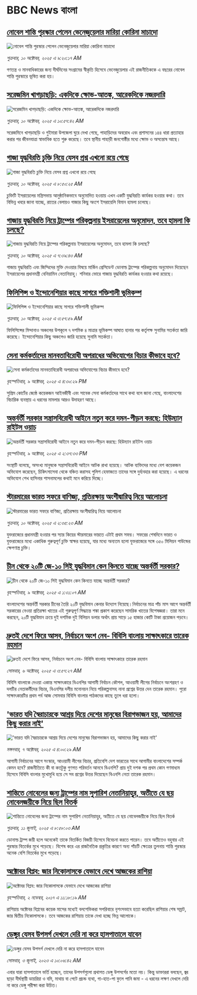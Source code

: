 # BBC News বাংলা## [নোবেল শান্তি পুরস্কার পেলেন ভেনেজুয়েলার মারিয়া কোরিনা মাচাদো](https://www.bbc.com/bengali/articles/c2dn97kyg8ko?at_medium=RSS&at_campaign=rss?at_campaign=githubrss)![নোবেল শান্তি পুরস্কার পেলেন ভেনেজুয়েলার মারিয়া কোরিনা মাচাদো](https://ichef.bbci.co.uk/ace/ws/240/cpsprodpb/2803/live/ea8876b0-a5b9-11f0-928c-71dbb8619e94.jpg)_শুক্রবার, ১০ অক্টোবর, ২০২৫ এ ৯:২০:১৭ AM_গণতন্ত্র ও মানবাধিকারের জন্য দীর্ঘদিনের সংগ্রামের স্বীকৃতি হিসেবে ভেনেজুয়েলার এই রাজনীতিককে এ বছরের নোবেল শান্তি পুরস্কারে ভূষিত করা হয়।## [সরেজমিন খাগড়াছড়ি: একদিকে ক্ষোভ-আতঙ্ক, আরেকদিকে নজরদারি](https://www.bbc.com/bengali/articles/cjw7jv02950o?at_medium=RSS&at_campaign=rss?at_campaign=githubrss)![সরেজমিন খাগড়াছড়ি: একদিকে ক্ষোভ-আতঙ্ক, আরেকদিকে নজরদারি](https://ichef.bbci.co.uk/ace/ws/240/cpsprodpb/7f1e/live/fec703a0-a544-11f0-928c-71dbb8619e94.jpg)_শুক্রবার, ১০ অক্টোবর, ২০২৫ এ ১০:৫৭:৪২ AM_সরেজমিনে খাগড়াছড়ি ও গুইমারা উপজেলা ঘুরে দেখা গেছে, পাহাড়িদের অবরোধ এবং প্রশাসনের ১৪৪ ধারা প্রত্যাহার করার পর জীবনযাত্রা স্বাভাবিক হতে শুরু করেছে। তবে স্থানীয় পাহাড়ী জনগোষ্ঠীর মধ্যে ক্ষোভ ও অসন্তোষ আছে।## [গাজা যুদ্ধবিরতি চুক্তি নিয়ে যেসব প্রশ্ন এখনো রয়ে গেছে](https://www.bbc.com/bengali/articles/c7492wqvqn2o?at_medium=RSS&at_campaign=rss?at_campaign=githubrss)![গাজা যুদ্ধবিরতি চুক্তি নিয়ে যেসব প্রশ্ন এখনো রয়ে গেছে](https://ichef.bbci.co.uk/ace/ws/240/cpsprodpb/6129/live/251f6970-a5b3-11f0-80d4-ab8a487f1e57.jpg)_শুক্রবার, ১০ অক্টোবর, ২০২৫ এ ৮:৫০:২৫ AM_চুক্তিটি ইসরায়েলের মন্ত্রিসভায় আনুষ্ঠানিকভাবে অনুমোদিত হওয়ায় এখন একটি যুদ্ধবিরতি কার্যকর হওয়ার কথা। তবে বিভিন্ন খবরে জানা যাচ্ছে, রাতের বেলায়ও গাজার কিছু অংশে ইসরায়েলি বিমান হামলা চলেছে।## [গাজায় যুদ্ধবিরতি নিয়ে ট্রাম্পের পরিকল্পনায় ইসরায়েলের অনুমোদন, তবে হামলা কি চলছে?](https://www.bbc.com/bengali/articles/cpd9w61lx8po?at_medium=RSS&at_campaign=rss?at_campaign=githubrss)![গাজায় যুদ্ধবিরতি নিয়ে ট্রাম্পের পরিকল্পনায় ইসরায়েলের অনুমোদন, তবে হামলা কি চলছে?](https://ichef.bbci.co.uk/ace/ws/240/cpsprodpb/1876/live/2393e870-a5a8-11f0-be13-abcaeaaeadac.jpg)_শুক্রবার, ১০ অক্টোবর, ২০২৫ এ ৭:৩৯:৪৩ AM_গাজায় যুদ্ধবিরতি এবং জিম্মিদের মুক্তি দেওয়ার বিষয়ে মার্কিন প্রেসিডেন্ট ডোনাল্ড ট্রাম্পের পরিকল্পনায় অনুমোদন দিয়েছেন ইসরায়েলের প্রধানমন্ত্রী বেনিয়ামিন নেতানিয়াহু। শনিবার ভোরে গাজায় যুদ্ধবিরতি কার্যকর হওয়ার কথা রয়েছে।## [ফিলিপিন্স ও ইন্দোনেশিয়ার কাছে সাগরে শক্তিশালী ভূমিকম্প ](https://www.bbc.com/bengali/articles/c930r0z76gxo?at_medium=RSS&at_campaign=rss?at_campaign=githubrss)![ফিলিপিন্স ও ইন্দোনেশিয়ার কাছে সাগরে শক্তিশালী ভূমিকম্প ](https://ichef.bbci.co.uk/ace/ws/240/cpsprodpb/09ba/live/738700f0-a58b-11f0-928c-71dbb8619e94.jpg)_শুক্রবার, ১০ অক্টোবর, ২০২৫ এ ৩:৫৭:৫৯ AM_ফিলিপিন্সের মিন্দানাও অঞ্চলের উপকূলে ৭ দশমিক ৪ মাত্রার ভূমিকম্প আঘাত হানার পর কর্তৃপক্ষ সুনামির সতর্কতা জারি করেছে। ইন্দোনেশিয়ার কিছু অঞ্চলেও জারি হয়েছে সুনামি সতর্কতা।## [সেনা কর্মকর্তাদের মানবতাবিরোধী অপরাধের অভিযোগের বিচার কীভাবে হবে?](https://www.bbc.com/bengali/articles/c1jz6d4j5w1o?at_medium=RSS&at_campaign=rss?at_campaign=githubrss)![সেনা কর্মকর্তাদের মানবতাবিরোধী অপরাধের অভিযোগের বিচার কীভাবে হবে?](https://ichef.bbci.co.uk/ace/ws/240/cpsprodpb/865e/live/474c03c0-a50c-11f0-928c-71dbb8619e94.jpg)_বৃহস্পতিবার, ৯ অক্টোবর, ২০২৫ এ ৪:৩০:২৯ PM_সুপ্রিম কোর্টের জ্যেষ্ঠ কয়েকজন আইনজীবী এবং সাবেক সেনা কর্মকর্তাদের সাথে কথা বলে জানা গেছে, বাংলাদেশের বিচারিক ব্যবস্থায় এ ধরনের মামলার আরও উদাহরণ আছে।## [অন্তর্বর্তী সরকার সন্ত্রাসবিরোধী আইনে নতুন করে দমন-পীড়ন করছে: হিউম্যান রাইটস ওয়াচ](https://www.bbc.com/bengali/articles/cwyl41k7kxzo?at_medium=RSS&at_campaign=rss?at_campaign=githubrss)![অন্তর্বর্তী সরকার সন্ত্রাসবিরোধী আইনে নতুন করে দমন-পীড়ন করছে: হিউম্যান রাইটস ওয়াচ](https://ichef.bbci.co.uk/ace/ws/240/cpsprodpb/1133/live/f2db37e0-a513-11f0-928c-71dbb8619e94.jpg)_বৃহস্পতিবার, ৯ অক্টোবর, ২০২৫ এ ২:৩৭:৩৩ PM_সংস্থাটি বলেছে, অসংখ্য মানুষকে সন্ত্রাসবিরোধী আইনে আটক রাখা হয়েছে। আটক ব্যক্তিদের মধ্যে বেশ কয়েকজন অভিযোগ করেছেন, চিকিৎসাসেবা থেকে বঞ্চিত করাসহ পুলিশ হেফাজতে তাদের সঙ্গে দুর্ব্যবহার করা হয়েছে। এ ধরনের অভিযোগ শেখ হাসিনার শাসনামলের কথাই মনে করিয়ে দিচ্ছে।## [স্টারমারের ভারত সফরে বাণিজ্য, প্রতিরক্ষায় অংশীদ্বারিত্ব নিয়ে আলোচনা](https://www.bbc.com/bengali/articles/c1mxdl2zy30o?at_medium=RSS&at_campaign=rss?at_campaign=githubrss)![স্টারমারের ভারত সফরে বাণিজ্য, প্রতিরক্ষায় অংশীদ্বারিত্ব নিয়ে আলোচনা](https://ichef.bbci.co.uk/ace/ws/240/cpsprodpb/1c61/live/29935ba0-a582-11f0-af3c-4b8c47ac19db.jpg)_শুক্রবার, ১০ অক্টোবর, ২০২৫ এ ২:৩৫:২৩ AM_যুক্তরাজ্যের প্রধানমন্ত্রী হওয়ার পর স্যার কিয়ের স্টারমারের ভারতে এটাই প্রথম সফর। সফরের শেষদিনে ভারত ও যুক্তরাজ্যের মধ্যে একাধিক গুরুত্বপূর্ণ চুক্তি স্বাক্ষর হয়েছে, যার মধ্যে অন্যতম হলো যুক্তরাজ্যের সঙ্গে ৩৫০ মিলিয়ন পাউন্ডের ক্ষেপণাস্ত্র চুক্তি।## [চীন থেকে ২০টি জে-১০ সিই যুদ্ধবিমান কেন কিনতে যাচ্ছে অন্তর্বর্তী সরকার?](https://www.bbc.com/bengali/articles/cx2jvk0m1e4o?at_medium=RSS&at_campaign=rss?at_campaign=githubrss)![চীন থেকে ২০টি জে-১০ সিই যুদ্ধবিমান কেন কিনতে যাচ্ছে অন্তর্বর্তী সরকার?](https://ichef.bbci.co.uk/ace/ws/240/cpsprodpb/2bec/live/d9f49ba0-a454-11f0-8a21-ff96e44d1cc2.jpg)_বৃহস্পতিবার, ৯ অক্টোবর, ২০২৫ এ ১:৩১:০৭ AM_বাংলাদেশের অন্তর্বর্তী সরকার চীনের তৈরি ২০টি যুদ্ধবিমান কেনার উদ্যোগ নিয়েছে।নির্বাচনের মাত্র পাঁচ মাস আগে অন্তর্বর্তী সরকারের নেওয়া প্রতিরক্ষা খাতের এই গুরুত্বপূর্ণ সিদ্ধান্তে শঙ্কা প্রকাশ করেছেন সামরিক খাতের বিশেষজ্ঞরা। তারা মনে করছেন, ২০টি যুদ্ধবিমান ক্রয়ে দুই দশমিক দুই বিলিয়ন ডলার অর্থাৎ প্রায় সাড়ে ১৫ হাজার কোটি টাকা প্রয়োজন পড়বে।## [দ্রুতই দেশে ফিরে আসব, নির্বাচনে অংশ নেব- বিবিসি বাংলায় সাক্ষাৎকারে তারেক রহমান](https://www.bbc.com/bengali/articles/cx2nv1jdk35o?at_medium=RSS&at_campaign=rss?at_campaign=githubrss)![দ্রুতই দেশে ফিরে আসব, নির্বাচনে অংশ নেব- বিবিসি বাংলায় সাক্ষাৎকারে তারেক রহমান](https://ichef.bbci.co.uk/ace/ws/240/cpsprodpb/546c/live/8ca02b60-a217-11f0-80f5-61832317d528.png)_সোমবার, ৬ অক্টোবর, ২০২৫ এ ৩:৫৭:২৭ AM_বিবিসি বাংলাকে দেওয়া একান্ত সাক্ষাৎকারে বিএনপির আগামী নির্বাচন কৌশল, আওয়ামী লীগের নির্বাচনে অংশগ্রহণ ও দলটির নেতাকর্মীদের বিচার, বিএনপির দলীয় মনোনয়ন নিয়ে পরিকল্পনাসহ নানা প্রশ্নের উত্তর দেন তারেক রহমান। পুরো সাক্ষাৎকারটির প্রথম পর্ব আজ সোমবার বিবিসি বাংলার পাঠকদের কাছে তুলে ধরা হলো।## ['ভারত যদি স্বৈরাচারকে আশ্রয় দিয়ে দেশের মানুষের বিরাগভাজন হয়,  আমাদের কিছু করার নাই'](https://www.bbc.com/bengali/articles/cvgq7ykkrg2o?at_medium=RSS&at_campaign=rss?at_campaign=githubrss)!['ভারত যদি স্বৈরাচারকে আশ্রয় দিয়ে দেশের মানুষের বিরাগভাজন হয়,  আমাদের কিছু করার নাই'](https://ichef.bbci.co.uk/ace/ws/240/cpsprodpb/182b/live/06be7120-a1fc-11f0-947b-6b8b23372a50.png)_মঙ্গলবার, ৭ অক্টোবর, ২০২৫ এ ৪:০০:২৯ AM_আগামী নির্বাচনের আগে সংস্কার, আওয়ামী লীগের বিচার, প্রতিবেশি দেশ ভারতের সাথে আগামীর বাংলাদেশের সম্পর্ক কেমন হবে? রাজনীতিতে কী বা কতটুকু গুণগত পরিবর্তন আনবে বিএনপি?  প্রায় দুই দশক পর প্রথম কোন গণমাধ্যম হিসেবে বিবিসি বাংলার মুখোমুখি হয়ে সে সব প্রশ্নের উত্তর দিয়েছেন বিএনপি নেতা তারেক রহমান।## [শান্তিতে নোবেলের জন্য ট্রাম্পের নাম সুপারিশ নেতানিয়াহুর, অতীতে যে ছয় নোবেলজয়ীকে নিয়ে ছিল বিতর্ক](https://www.bbc.com/bengali/articles/c3d1mgdr75eo?at_medium=RSS&at_campaign=rss?at_campaign=githubrss)![শান্তিতে নোবেলের জন্য ট্রাম্পের নাম সুপারিশ নেতানিয়াহুর, অতীতে যে ছয় নোবেলজয়ীকে নিয়ে ছিল বিতর্ক](https://ichef.bbci.co.uk/ace/ws/240/cpsprodpb/187a/live/08eb85f0-5d82-11f0-a40e-a1af2950b220.jpg)_শুক্রবার, ১১ জুলাই, ২০২৫ এ ৮:৫৮:০৩ AM_ডোনাল্ড ট্রাম্প জয়ী হলে অনেকেই তাকে বিতর্কিত বিজয়ী হিসেবে বিবেচনা করতে পারেন। তবে অতীতেও বহুবার এই পুরস্কার বিতর্কের মুখে পড়েছে। বিশেষ করে এর রাজনৈতিক প্রকৃতির কারণে অন্য পাঁচটি ক্ষেত্রের তুলনায় শান্তি পুরস্কার অনেক বেশি বিতর্কের মুখে পড়েছে।## [অক্টোবর বিপ্লব: জার নিকোলাসকে যেভাবে দেখে আজকের রাশিয়া](https://www.bbc.com/bengali/news-41844745?at_medium=RSS&at_campaign=rss?at_campaign=githubrss)![অক্টোবর বিপ্লব: জার নিকোলাসকে যেভাবে দেখে আজকের রাশিয়া](https://ichef.bbci.co.uk/ace/standard/240/cpsprodpb/4B30/production/_98584291_tsar.jpg)_বৃহস্পতিবার, ২ নভেম্বর, ২০১৭ এ ১১:১৮:১৯ AM_রাশিয়ায় অক্টোবর বিপ্লবের কয়েক মাসের মধ্যেই বলশেভিকরা সপরিবারে নৃশংসভাবে হত্যা করেছিল রাশিয়ার শেষ সম্রাট, জার দ্বিতীয় নিকোলাসকে। তবে আজকের রাশিয়ায় তাকে দেখা হচ্ছে ভিন্ন আলোকে।## [ডেঙ্গুর যেসব উপসর্গ দেখলে দেরি না করে হাসপাতালে যাবেন](https://www.bbc.com/bengali/articles/c72xp58p435o?at_medium=RSS&at_campaign=rss?at_campaign=githubrss)![ডেঙ্গুর যেসব উপসর্গ দেখলে দেরি না করে হাসপাতালে যাবেন](https://ichef.bbci.co.uk/ace/ws/240/cpsprodpb/55de/live/89449250-1973-11ee-a5ed-f9fe36f3a415.jpg)_সোমবার, ৩ জুলাই, ২০২৩ এ ১০:০৬:৪২ AM_এবার যারা হাসপাতালে ভর্তি হচ্ছেন, তাদের উপসর্গগুলো  প্রথাগত ডেঙ্গু উপসর্গের মতো নয়। কিন্তু ডাক্তাররা বলছেন, জ্বর ছাড়া দীর্ঘস্থায়ী ডায়রিয়া ও বমি, মাথায় বা পেটে প্রচন্ড ব্যথা, গা-হাত-পা ফুলে পানি জমা - এ ধরনের লক্ষণ দেখলে দেরি না করে ডেঙ্গু পরীক্ষা করা উচিত।